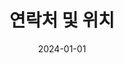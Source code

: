 ---
title: 연락처 및 위치
summary: 인숙영과 연락하기. 연락처 정보, 위치 세부사항, 그리고 전북대학교 오시는 길을 안내합니다.
type: landing
date: 2024-01-01
image:
  filename: 'uploads/justin-lim-tloFnD-7EpI-unsplash (1).jpg'
  caption: '연락처 및 위치'
tags:
  - 연락처
  - 위치
  - 전북대학교
  - 전북대
  - JBNU
  - Jeonbuk National University
  - 인숙영
  - SookYoung In
  - 소통
  - 전주
  - 전북특별자치도
searchable: true

sections:
  - block: hero
    content:
      title: "연락처 및 위치"
      text: |
        <div class="justify-text">
        전북대학교 컴퓨터인공지능학부 인숙영과 연락하는 방법과 위치 정보를 안내합니다.
        </div>
    design:
      background:
        gradient_start: '#7c4dff'
        gradient_end: '#651fff'
        text_color_light: true
      spacing:
        padding: ['60px', '0', '60px', '0']

  - block: features
    content:
      title: "연락처 정보"
      items:
        - name: "📧 이메일"
          description: "**isy0110@jbnu.ac.kr**"
          icon: envelope
          icon_pack: fas
        - name: "📍 위치"
          description: "**전북대학교 공과대학**<br>전주시, 전북특별자치도 54896"
          icon: map-marker-alt
          icon_pack: fas
        - name: "🏫 소속"
          description: "**전북대학교(JBNU)**<br>Jeonbuk National University<br>컴퓨터인공지능학부"
          icon: university
          icon_pack: fas
    design:
      columns: '3'
      view: card
      background:
        color: 'white'

  - block: markdown
    content:
      title: "🗺️ 캠퍼스 지도"
      text: |
        <div class="map-container" style="margin: 20px 0; border-radius: 12px; overflow: hidden; box-shadow: 0 8px 25px rgba(124, 77, 255, 0.15);">
          <iframe 
            src="https://www.openstreetmap.org/export/embed.html?bbox=127.1240%2C35.8440%2C127.1340%2C35.8500&layer=mapnik&marker=35.8469%2C127.1295"
            width="100%" 
            height="450" 
            style="border:0;" 
            allowfullscreen="" 
            loading="lazy">
          </iframe>
        </div>
        
    design:
      background:
        color: '#f8f9ff'
      spacing:
        padding: ['40px', '0', '40px', '0']

  - block: features
    content:
      title: "🔗 소셜 미디어"
      items:
        - name: "GitHub"
          description: "프로젝트 및 코드 저장소"
          icon: github
          icon_pack: fab
          link: "https://github.com/abc202313746"
        - name: "Instagram"
          description: "일상 및 학습 기록"
          icon: instagram
          icon_pack: fab
          link: "https://www.instagram.com/insookyoung/"
        - name: "Email"
          description: "직접 연락하기"
          icon: envelope
          icon_pack: fas
          link: "mailto:isy0110@jbnu.ac.kr"
    design:
      columns: '3'
      view: card
      background:
        color: 'white'
---